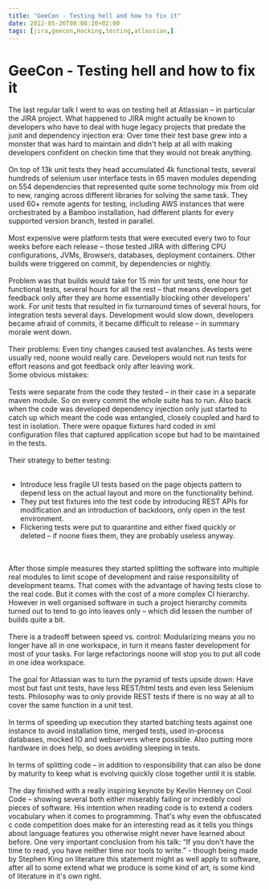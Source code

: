 ```yaml
---
title: "GeeCon - Testing hell and how to fix it"
date: 2012-05-26T08:08:20+02:00
tags: [jira,geecon,Hacking,testing,atlassian,]
---
```


# GeeCon - Testing hell and how to fix it


The last regular talk I went to was on testing hell at Atlassian – in particular the JIRA project. What happened to 
JIRA might actually be known to developers who have to deal with huge legacy projects that predate the junit and 
dependency injection era: Over time their test base grew into a monster that was hard to maintain and didn't help at 
all with making developers confident on checkin time that they would not break anything.<br><br>On top of 13k unit 
tests they head accumulated 4k functional tests, several hundreds of selenium user interface tests in 65 maven modules 
depending on 554 dependencies that represented quite some technology mix from old to new, ranging across different 
libraries for solving the same task. They used 60+ remote agents for testing, including AWS instances that were 
orchestrated by a Bamboo installation, had different plants for every supported version branch, tested in 
parallel.<br><br>Most expensive were platform tests that were executed every two to four weeks before each release – 
those tested JIRA with differing CPU configurations, JVMs, Browsers, databases, deployment containers. Other builds 
were triggered on commit, by dependencies or nightly.<br><br>Problem was that builds would take for 15 min for unit 
tests, one hour for functional tests, several hours for all the rest – that means developers get feedback only after 
they are home essentially blocking other developers' work. For unit tests that resulted in fix turnaround times of 
several hours, for integration tests several days. Development would slow down, developers became afraid of commits, it 
became difficult to release – in summary morale went down.<br><br>Their problems: Even tiny changes caused test 
avalanches. As tests were usually red, noone would really care. Developers would not run tests for effort reasons and 
got feedback only after leaving work.<br>Some obvious mistakes: <br><br>Tests were separate from the code they tested – 
in their case in a separate maven module. So on every commit the whole suite has to run. Also back when the code was 
developed dependency injection only just started to catch up which meant the code was entangled, closely coupled and 
hard to test in isolation. There were opaque fixtures hard coded in xml configuration files that captured application 
scope but had to be maintained in the tests.<br><br>Their strategy to better testing:<br><ul><br><li>Introduce less 
fragile UI tests based on the page objects pattern to depend less on the actual layout and more on the functionality 
behind.<br><li>They put test fixtures into the test code by introducing REST APIs for modification and an introduction 
of backdoors, only open in the test environment.<br><li>Flickering tests were put to quarantine and either fixed 
quickly or deleted – if noone fixes them, they are probably useless anyway.<br></ul><br><br>After those simple measures 
they started splitting the software into multiple real modules to limit scope of development and raise responsibility 
of development teams. That comes with the advantage of having tests close to the real code. But it comes with the cost 
of a more complex CI hierarchy. However in well organised software in such a project hierarchy commits turned out to 
tend to go into leaves only – which did lessen the number of builds quite a bit.<br><br>There is  a tradeoff between 
speed vs. control: Modularizing means you no longer have all in one workspace, in turn it means faster development for 
most of your tasks. For large refactorings noone will stop you to put all code in one idea workspace.<br><br>The goal 
for Atlassian was to turn the pyramid of tests upside down: Have most but fast unit tests, have less REST/html tests 
and even less Selenium tests. Philosophy was to only provide REST tests if there is no way at all to cover the same 
function in a unit test.<br><br>In terms of speeding up execution they started batching tests against one instance to 
avoid installation time, merged tests, used in-process databases, mocked IO and webservers where possible. Also putting 
more hardware in does help, so does avoiding sleeping in tests.<br><br>In terms of splitting code – in addition to 
responsibility that can also be done by maturity to keep what is evolving quickly close together until it is 
stable.<br><br>The day finished with a really inspiring keynote by Kevlin Henney on Cool Code – showing several both 
either miserably failing or incredibly cool pieces of software. His intention when reading code is to extend a coders 
vocabulary when it comes to programming. That's why even the obfuscated c code competition does make for an interesting 
read as it tells you things about language features you otherwise might never have learned about before. One very 
important conclusion from his talk: “If you don't have the time to read, you have neither time nor tools to write.” - 
though being made by Stephen King on literature this statement might as well apply to software, after all to some 
extend what we produce is some kind of art, is some kind of literature in it's own right.<br>
